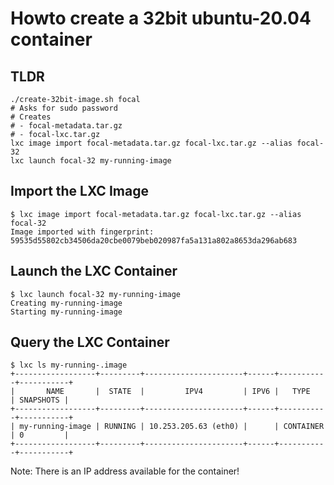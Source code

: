 Howto create a 32bit ubuntu-20.04 container
===========================================

TLDR
----

```
./create-32bit-image.sh focal
# Asks for sudo password
# Creates
# - focal-metadata.tar.gz
# - focal-lxc.tar.gz
lxc image import focal-metadata.tar.gz focal-lxc.tar.gz --alias focal-32
lxc launch focal-32 my-running-image
```

Import the LXC Image
--------------------

```
$ lxc image import focal-metadata.tar.gz focal-lxc.tar.gz --alias focal-32
Image imported with fingerprint: 59535d55802cb34506da20cbe0079beb020987fa5a131a802a8653da296ab683
```

Launch the LXC Container
------------------------

```
$ lxc launch focal-32 my-running-image
Creating my-running-image
Starting my-running-image
```

Query the LXC Container
-----------------------

```
$ lxc ls my-running-.image
+------------------+---------+----------------------+------+-----------+-----------+
|       NAME       |  STATE  |         IPV4         | IPV6 |   TYPE    | SNAPSHOTS |
+------------------+---------+----------------------+------+-----------+-----------+
| my-running-image | RUNNING | 10.253.205.63 (eth0) |      | CONTAINER | 0         |
+------------------+---------+----------------------+------+-----------+-----------+
```

Note: There is an IP address available for the container!
